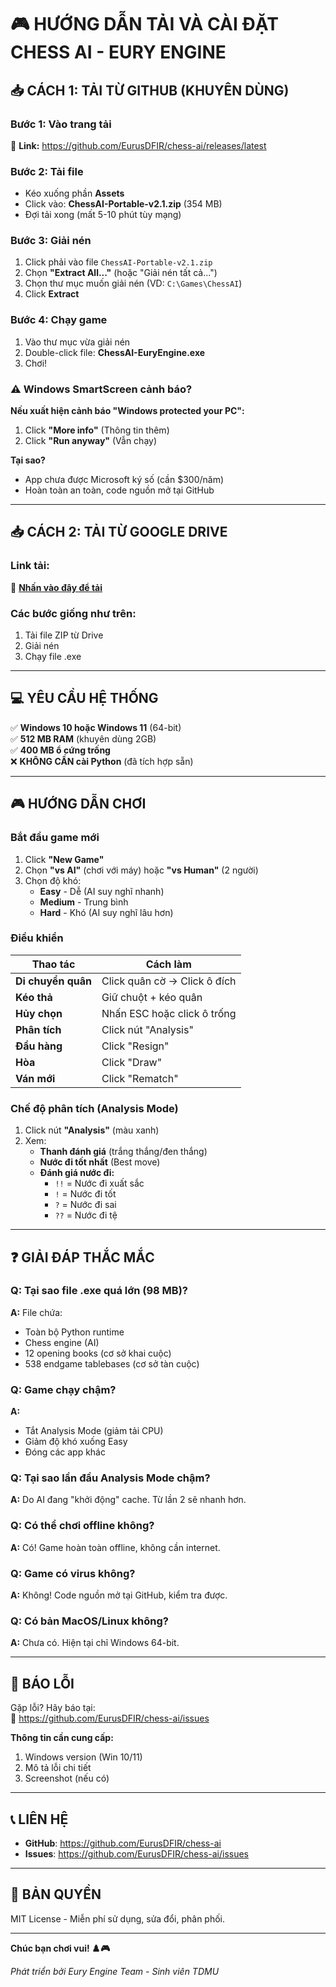 # 🎮 HƯỚNG DẪN TẢI VÀ CÀI ĐẶT CHESS AI - EURY ENGINE

## 📥 CÁCH 1: TẢI TỪ GITHUB (KHUYÊN DÙNG)

### Bước 1: Vào trang tải
🔗 **Link:** https://github.com/EurusDFIR/chess-ai/releases/latest

### Bước 2: Tải file
- Kéo xuống phần **Assets**
- Click vào: **ChessAI-Portable-v2.1.zip** (354 MB)
- Đợi tải xong (mất 5-10 phút tùy mạng)

### Bước 3: Giải nén
1. Click phải vào file `ChessAI-Portable-v2.1.zip`
2. Chọn **"Extract All..."** (hoặc "Giải nén tất cả...")
3. Chọn thư mục muốn giải nén (VD: `C:\Games\ChessAI`)
4. Click **Extract**

### Bước 4: Chạy game
1. Vào thư mục vừa giải nén
2. Double-click file: **ChessAI-EuryEngine.exe**
3. Chơi!

### ⚠️ Windows SmartScreen cảnh báo?
**Nếu xuất hiện cảnh báo "Windows protected your PC":**

1. Click **"More info"** (Thông tin thêm)
2. Click **"Run anyway"** (Vẫn chạy)

**Tại sao?**
- App chưa được Microsoft ký số (cần $300/năm)
- Hoàn toàn an toàn, code nguồn mở tại GitHub

---

## 📥 CÁCH 2: TẢI TỪ GOOGLE DRIVE

### Link tải:
🔗 **[Nhấn vào đây để tải](link-drive-của-bạn)**

### Các bước giống như trên:
1. Tải file ZIP từ Drive
2. Giải nén
3. Chạy file .exe

---

## 💻 YÊU CẦU HỆ THỐNG

✅ **Windows 10 hoặc Windows 11** (64-bit)  
✅ **512 MB RAM** (khuyên dùng 2GB)  
✅ **400 MB ổ cứng trống**  
❌ **KHÔNG CẦN cài Python** (đã tích hợp sẵn)

---

## 🎮 HƯỚNG DẪN CHƠI

### Bắt đầu game mới
1. Click **"New Game"**
2. Chọn **"vs AI"** (chơi với máy) hoặc **"vs Human"** (2 người)
3. Chọn độ khó:
   - **Easy** - Dễ (AI suy nghĩ nhanh)
   - **Medium** - Trung bình
   - **Hard** - Khó (AI suy nghĩ lâu hơn)

### Điều khiển
| Thao tác | Cách làm |
|----------|----------|
| **Di chuyển quân** | Click quân cờ → Click ô đích |
| **Kéo thả** | Giữ chuột + kéo quân |
| **Hủy chọn** | Nhấn ESC hoặc click ô trống |
| **Phân tích** | Click nút "Analysis" |
| **Đầu hàng** | Click "Resign" |
| **Hòa** | Click "Draw" |
| **Ván mới** | Click "Rematch" |

### Chế độ phân tích (Analysis Mode)
1. Click nút **"Analysis"** (màu xanh)
2. Xem:
   - **Thanh đánh giá** (trắng thắng/đen thắng)
   - **Nước đi tốt nhất** (Best move)
   - **Đánh giá nước đi:**
     - `!!` = Nước đi xuất sắc
     - `!` = Nước đi tốt
     - `?` = Nước đi sai
     - `??` = Nước đi tệ

---

## ❓ GIẢI ĐÁP THẮC MẮC

### Q: Tại sao file .exe quá lớn (98 MB)?
**A:** File chứa:
- Toàn bộ Python runtime
- Chess engine (AI)
- 12 opening books (cơ sở khai cuộc)
- 538 endgame tablebases (cơ sở tàn cuộc)

### Q: Game chạy chậm?
**A:** 
- Tắt Analysis Mode (giảm tải CPU)
- Giảm độ khó xuống Easy
- Đóng các app khác

### Q: Tại sao lần đầu Analysis Mode chậm?
**A:** Do AI đang "khởi động" cache. Từ lần 2 sẽ nhanh hơn.

### Q: Có thể chơi offline không?
**A:** Có! Game hoàn toàn offline, không cần internet.

### Q: Game có virus không?
**A:** Không! Code nguồn mở tại GitHub, kiểm tra được.

### Q: Có bản MacOS/Linux không?
**A:** Chưa có. Hiện tại chỉ Windows 64-bit.

---

## 🐛 BÁO LỖI

Gặp lỗi? Hãy báo tại:  
🔗 https://github.com/EurusDFIR/chess-ai/issues

**Thông tin cần cung cấp:**
1. Windows version (Win 10/11)
2. Mô tả lỗi chi tiết
3. Screenshot (nếu có)

---

## 📞 LIÊN HỆ

- **GitHub**: https://github.com/EurusDFIR/chess-ai
- **Issues**: https://github.com/EurusDFIR/chess-ai/issues

---

## 📜 BẢN QUYỀN

MIT License - Miễn phí sử dụng, sửa đổi, phân phối.

---

**Chúc bạn chơi vui! ♟️🎮**

*Phát triển bởi Eury Engine Team - Sinh viên TDMU*
